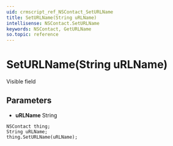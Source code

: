 ```yaml
---
uid: crmscript_ref_NSContact_SetURLName
title: SetURLName(String uRLName)
intellisense: NSContact.SetURLName
keywords: NSContact, GetURLName
so.topic: reference
---
```


# SetURLName(String uRLName)

Visible field

## Parameters

* **uRLName** String

```crmscript
NSContact thing;
String uRLName;
thing.SetURLName(uRLName);
```


